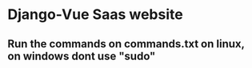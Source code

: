 # Django-Vue  Saas website

## Run the commands on commands.txt on linux, on windows dont use "sudo"
